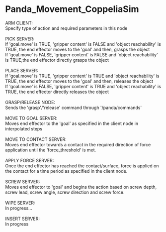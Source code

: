 # Panda_Movement_CoppeliaSim

ARM CLIENT:<br />
Specify type of action and required parameters in this node<br />
<br />
PICK SERVER:<br />
If 'goal.move' is TRUE, 'gripper content' is FALSE and 'object reachability' is TRUE, the end effector moves to the 'goal' and then, grasps the object<br />
If 'goal.move' is FALSE, 'gripper content' is FALSE and 'object reachability' is TRUE,the end effector directly grasps the object<br />
<br />
PLACE SERVER:<br />
If 'goal.move' is TRUE, 'gripper content' is TRUE and 'object reachability' is TRUE, the end effector moves to the 'goal' and then, releases the object<br />
If 'goal.move' is FALSE, 'gripper content' is TRUE and 'object reachability' is TRUE, the end effector directly releases the object<br />
<br />
GRASP/RELEASE NODE:<br />
Sends the 'grasp'/'release' command through '/panda/commands'<br />
<br />
MOVE TO GOAL SERVER:<br />
Moves end effector to the 'goal' as specified in the client node in interpolated steps<br />
<br />
MOVE TO CONTACT SERVER:<br />
Moves end effector towards a contact in the required direction of force application until the 'force_threshold' is met. <br />
<br />
APPLY FORCE SERVER:<br />
Once the end effector has reached the contact/surface, force is applied on the contact for a time period as specified in the client node. <br />
<br />
SCREW SERVER:<br />
Moves end effector to 'goal' and begins the action based on screw depth, screw lead, screw angle, screw direction and screw force. <br />
<br />
WIPE SERVER:<br />
In progress...<br />
<br />
INSERT SERVER:<br />
In progress<br />
<br />



